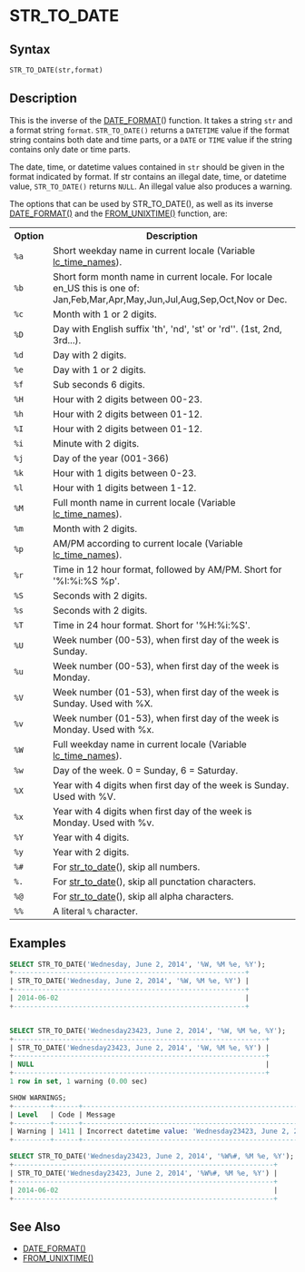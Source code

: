 # STR_TO_DATE

## Syntax

```sql
STR_TO_DATE(str,format)
```

## Description

This is the inverse of the [DATE_FORMAT](/built-in-functions/date-time-functions/date_format/)() function. It takes
a string `str` and a format string `format`. `STR_TO_DATE()` returns a
`DATETIME` value if the format string contains both date and time parts, or a
`DATE` or `TIME` value if the string contains only date or time parts.

The date, time, or datetime values contained in `str` should be given in the format indicated by format. If str contains an illegal date, time, or datetime value, `STR_TO_DATE()` returns `NULL`. An illegal value also produces a warning.

The options that can be used by STR_TO_DATE(), as well as its inverse [DATE_FORMAT()](/built-in-functions/date-time-functions/date_format/) and the [FROM_UNIXTIME()](/built-in-functions/date-time-functions/from_unixtime/) function, are:

<table><tbody><tr><th>Option</th><th>Description</th></tr>
<tr><td><code>%a</code></td><td>Short weekday name in current locale (Variable <a href="/kb/en/server-system-variables/#lc_time_names">lc_time_names</a>).</td></tr>
<tr><td><code>%b</code></td><td>Short form month name in current locale. For locale en_US this is one of: Jan,Feb,Mar,Apr,May,Jun,Jul,Aug,Sep,Oct,Nov or Dec.</td></tr>
<tr><td><code>%c</code></td><td>Month with 1 or 2 digits.</td></tr>
<tr><td><code>%D</code></td><td>Day with English suffix 'th', 'nd', 'st' or 'rd''. (1st, 2nd, 3rd...).</td></tr>
<tr><td><code>%d</code></td><td>Day with 2 digits.</td></tr>
<tr><td><code>%e</code></td><td>Day with 1 or 2 digits.</td></tr>
<tr><td><code>%f</code></td><td>Sub seconds 6 digits.</td></tr>
<tr><td><code>%H</code></td><td>Hour with 2 digits between 00-23.</td></tr>
<tr><td><code>%h</code></td><td>Hour with 2 digits between 01-12.</td></tr>
<tr><td><code>%I</code></td><td>Hour with 2 digits between 01-12.</td></tr>
<tr><td><code>%i</code></td><td>Minute with 2 digits.</td></tr>
<tr><td><code>%j</code></td><td>Day of the year (001-366)</td></tr>
<tr><td><code>%k</code></td><td>Hour with 1 digits between 0-23.</td></tr>
<tr><td><code>%l</code></td><td>Hour with 1 digits between 1-12.</td></tr>
<tr><td><code>%M</code></td><td>Full month name in current locale (Variable <a href="/kb/en/server-system-variables/#lc_time_names">lc_time_names</a>).</td></tr>
<tr><td><code>%m</code></td><td>Month with 2 digits.</td></tr>
<tr><td><code>%p</code></td><td>AM/PM according to current locale (Variable <a href="/kb/en/server-system-variables/#lc_time_names">lc_time_names</a>).</td></tr>
<tr><td><code>%r</code></td><td>Time in 12 hour format, followed by AM/PM. Short for '%I:%i:%S %p'.</td></tr>
<tr><td><code>%S</code></td><td>Seconds with 2 digits.</td></tr>
<tr><td><code>%s</code></td><td>Seconds with 2 digits.</td></tr>
<tr><td><code>%T</code></td><td>Time in 24 hour format. Short for '%H:%i:%S'.</td></tr>
<tr><td><code>%U</code></td><td>Week number (00-53), when first day of the week is Sunday.</td></tr>
<tr><td><code>%u</code></td><td>Week number (00-53), when first day of the week is Monday.</td></tr>
<tr><td><code>%V</code></td><td>Week number (01-53), when first day of the week is Sunday. Used with %X.</td></tr>
<tr><td><code>%v</code></td><td>Week number (01-53), when first day of the week is Monday. Used with %x.</td></tr>
<tr><td><code>%W</code></td><td>Full weekday name in current locale (Variable <a href="/kb/en/server-system-variables/#lc_time_names">lc_time_names</a>).</td></tr>
<tr><td><code>%w</code></td><td>Day of the week. 0 = Sunday, 6 = Saturday.</td></tr>
<tr><td><code>%X</code></td><td>Year with 4 digits when first day of the week is Sunday. Used with %V.</td></tr>
<tr><td><code>%x</code></td><td>Year with 4 digits when first day of the week is Monday. Used with %v.</td></tr>
<tr><td><code>%Y</code></td><td>Year with 4 digits.</td></tr>
<tr><td><code>%y</code></td><td>Year with 2 digits.</td></tr>
<tr><td><code>%#</code></td><td>For <a href="/kb/en/str_to_date/">str_to_date</a>(), skip all numbers.</td></tr>
<tr><td><code>%.</code></td><td>For <a href="/kb/en/str_to_date/">str_to_date</a>(), skip all punctation characters.</td></tr>
<tr><td><code>%@</code></td><td>For <a href="/kb/en/str_to_date/">str_to_date</a>(), skip all alpha characters.</td></tr>
<tr><td><code>%%</code></td><td>A literal <code>%</code> character.</td></tr>
</tbody></table>

## Examples

```sql
SELECT STR_TO_DATE('Wednesday, June 2, 2014', '%W, %M %e, %Y');
+---------------------------------------------------------+
| STR_TO_DATE('Wednesday, June 2, 2014', '%W, %M %e, %Y') |
+---------------------------------------------------------+
| 2014-06-02                                              |
+---------------------------------------------------------+


SELECT STR_TO_DATE('Wednesday23423, June 2, 2014', '%W, %M %e, %Y');
+--------------------------------------------------------------+
| STR_TO_DATE('Wednesday23423, June 2, 2014', '%W, %M %e, %Y') |
+--------------------------------------------------------------+
| NULL                                                         |
+--------------------------------------------------------------+
1 row in set, 1 warning (0.00 sec)

SHOW WARNINGS;
+---------+------+-----------------------------------------------------------------------------------+
| Level   | Code | Message                                                                           |
+---------+------+-----------------------------------------------------------------------------------+
| Warning | 1411 | Incorrect datetime value: 'Wednesday23423, June 2, 2014' for function str_to_date |
+---------+------+-----------------------------------------------------------------------------------+

SELECT STR_TO_DATE('Wednesday23423, June 2, 2014', '%W%#, %M %e, %Y');
+----------------------------------------------------------------+
| STR_TO_DATE('Wednesday23423, June 2, 2014', '%W%#, %M %e, %Y') |
+----------------------------------------------------------------+
| 2014-06-02                                                     |
+----------------------------------------------------------------+
```

## See Also

- [DATE_FORMAT()](/built-in-functions/date-time-functions/date_format/)
- [FROM_UNIXTIME()](/built-in-functions/date-time-functions/from_unixtime/)
